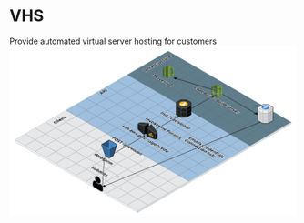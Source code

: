 # VHS
Provide automated virtual server hosting for customers
<img alt="Diagram" src="https://github.com/corykitchens/vhs/blob/master/diagram.png" width="600px">
